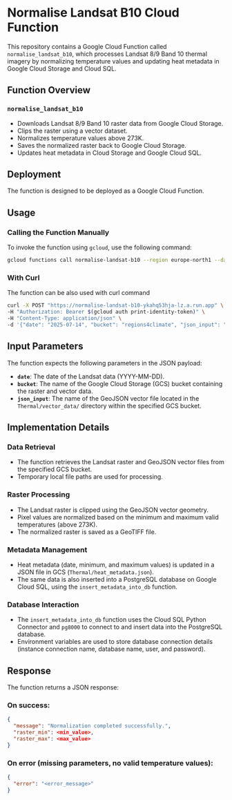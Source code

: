 # Normalise Landsat B10 Cloud Function

This repository contains a Google Cloud Function called `normalise_landsat_b10`, which processes Landsat 8/9 Band 10 thermal imagery by normalizing temperature values and updating heat metadata in Google Cloud Storage and Cloud SQL.

## Function Overview

### `normalise_landsat_b10`
- Downloads Landsat 8/9 Band 10 raster data from Google Cloud Storage.
- Clips the raster using a vector dataset.
- Normalizes temperature values above 273K.
- Saves the normalized raster back to Google Cloud Storage.
- Updates heat metadata in Cloud Storage and Google Cloud SQL.

## Deployment

The function is designed to be deployed as a Google Cloud Function.

## Usage

### Calling the Function Manually
To invoke the function using `gcloud`, use the following command:

```bash
gcloud functions call normalise-landsat-b10 --region europe-north1 --data '{"date": "yyyy-mm-dd", "bucket": "regions4climate", "json_input": "hsy_po.json"}'
```

### With Curl
The function can be also used with curl command

```bash
curl -X POST "https://normalise-landsat-b10-ykahq53hja-lz.a.run.app" \
-H "Authorization: Bearer $(gcloud auth print-identity-token)" \
-H "Content-Type: application/json" \
-d '{"date": "2025-07-14", "bucket": "regions4climate", "json_input": "hsy_po.json"}'
```

## Input Parameters

The function expects the following parameters in the JSON payload:

* **`date`**: The date of the Landsat data (YYYY-MM-DD).
* **`bucket`**: The name of the Google Cloud Storage (GCS) bucket containing the raster and vector data.
* **`json_input`**: The name of the GeoJSON vector file located in the `Thermal/vector_data/` directory within the specified GCS bucket.

## Implementation Details

### Data Retrieval

* The function retrieves the Landsat raster and GeoJSON vector files from the specified GCS bucket.
* Temporary local file paths are used for processing.

### Raster Processing

* The Landsat raster is clipped using the GeoJSON vector geometry.
* Pixel values are normalized based on the minimum and maximum valid temperatures (above 273K).
* The normalized raster is saved as a GeoTIFF file.

### Metadata Management

* Heat metadata (date, minimum, and maximum values) is updated in a JSON file in GCS (`Thermal/heat_metadata.json`).
* The same data is also inserted into a PostgreSQL database on Google Cloud SQL, using the `insert_metadata_into_db` function.

### Database Interaction

* The `insert_metadata_into_db` function uses the Cloud SQL Python Connector and `pg8000` to connect to and insert data into the PostgreSQL database.
* Environment variables are used to store database connection details (instance connection name, database name, user, and password).

## Response

The function returns a JSON response:

### On success:

```json
{
  "message": "Normalization completed successfully.",
  "raster_min": <min_value>,
  "raster_max": <max_value>
}
```

### On error (missing parameters, no valid temperature values):
```json
{
  "error": "<error_message>"
}
```